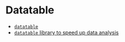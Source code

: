 # Datatable

- [`datatable`](https://towardsdatascience.com/an-overview-of-pythons-datatable-package-5d3a97394ee9)
- [`datatable` library to speed up data analysis](https://towardsdatascience.com/speed-up-your-data-analysis-with-pythons-datatable-package-56e071a909e9)
